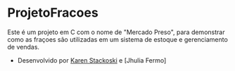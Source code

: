 # ProjetoFracoes

Este é um projeto em C com o nome de "Mercado Preso", para demonstrar como as fraçoes são utilizadas em um sistema de estoque e gerenciamento de vendas.
- Desenvolvido por [Karen Stackoski](https://github.com/KarenStackoski) e [Jhulia Fermo]
